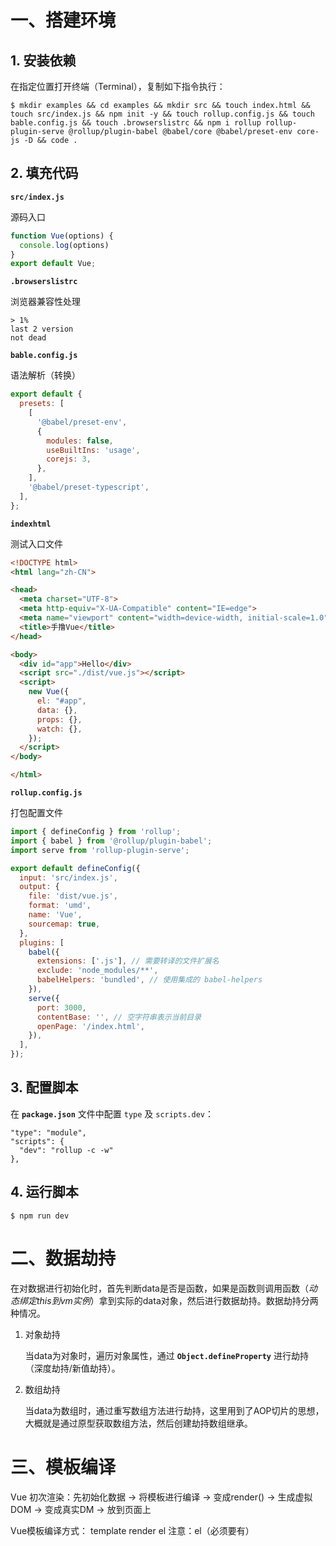 # 一、搭建环境

## 1. 安装依赖

在指定位置打开终端（Terminal），复制如下指令执行：

```shell
$ mkdir examples && cd examples && mkdir src && touch index.html && touch src/index.js && npm init -y && touch rollup.config.js && touch bable.config.js && touch .browserslistrc && npm i rollup rollup-plugin-serve @rollup/plugin-babel @babel/core @babel/preset-env core-js -D && code .
```

## 2. 填充代码

**`src/index.js`**

源码入口

```js
function Vue(options) {
  console.log(options)
}
export default Vue;
```

**`.browserslistrc`**

浏览器兼容性处理

```
> 1%
last 2 version
not dead
```

**`bable.config.js`**

语法解析（转换）

```js
export default {
  presets: [
    [
      '@babel/preset-env',
      {
        modules: false,
        useBuiltIns: 'usage',
        corejs: 3,
      },
    ],
    '@babel/preset-typescript',
  ],
};
```

**`indexhtml`**

测试入口文件

```html
<!DOCTYPE html>
<html lang="zh-CN">

<head>
  <meta charset="UTF-8">
  <meta http-equiv="X-UA-Compatible" content="IE=edge">
  <meta name="viewport" content="width=device-width, initial-scale=1.0">
  <title>手撸Vue</title>
</head>

<body>
  <div id="app">Hello</div>
  <script src="./dist/vue.js"></script>
  <script>
    new Vue({
      el: "#app",
      data: {},
      props: {},
      watch: {},
    });
  </script>
</body>

</html>
```

**`rollup.config.js`**

打包配置文件

```js
import { defineConfig } from 'rollup';
import { babel } from '@rollup/plugin-babel';
import serve from 'rollup-plugin-serve';

export default defineConfig({
  input: 'src/index.js',
  output: {
    file: 'dist/vue.js',
    format: 'umd',
    name: 'Vue',
    sourcemap: true,
  },
  plugins: [
    babel({
      extensions: ['.js'], // 需要转译的文件扩展名
      exclude: 'node_modules/**',
      babelHelpers: 'bundled', // 使用集成的 babel-helpers
    }),
    serve({
      port: 3000,
      contentBase: '', // 空字符串表示当前目录
      openPage: '/index.html',
    }),
  ],
});
```

## 3. 配置脚本

在 **`package.json`** 文件中配置 `type` 及 `scripts.dev`：

```
"type": "module",
"scripts": {
  "dev": "rollup -c -w"
},
```

## 4. 运行脚本

```shell
$ npm run dev
```

# 二、数据劫持

在对数据进行初始化时，首先判断data是否是函数，如果是函数则调用函数（*动态绑定this到vm实例*）拿到实际的data对象，然后进行数据劫持。数据劫持分两种情况。

1. 对象劫持

   当data为对象时，遍历对象属性，通过 **`Object.defineProperty`** 进行劫持（深度劫持/新值劫持）。

2. 数组劫持

   当data为数组时，通过重写数组方法进行劫持，这里用到了AOP切片的思想，大概就是通过原型获取数组方法，然后创建劫持数组继承。

# 三、模板编译

Vue 初次渲染：先初始化数据 → 将模板进行编译 → 变成render() → 生成虚拟DOM → 变成真实DM → 放到页面上

Vue模板编译方式：  template render el 注意：el（必须要有）
